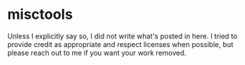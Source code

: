 # misctools
Unless I explicitly say so, I did not write what's posted in here. I tried to provide credit as appropriate and respect licenses when possible, but please reach out to me if you want your work removed. 
